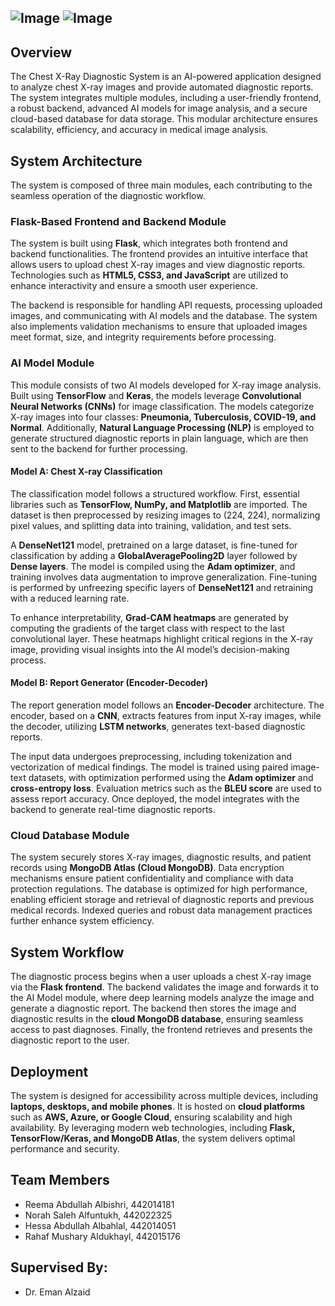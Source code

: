 ## ![Image](https://github.com/user-attachments/assets/0878bac4-caeb-447a-a433-7415e908bdfe)  ![Image](https://github.com/user-attachments/assets/3e35994e-a889-46de-ad9f-496ae8690b09)

## Overview
The Chest X-Ray Diagnostic System is an AI-powered application designed to analyze chest X-ray images and provide automated diagnostic reports. The system integrates multiple modules, including a user-friendly frontend, a robust backend, advanced AI models for image analysis, and a secure cloud-based database for data storage. This modular architecture ensures scalability, efficiency, and accuracy in medical image analysis.

## System Architecture
The system is composed of three main modules, each contributing to the seamless operation of the diagnostic workflow.

### Flask-Based Frontend and Backend Module
The system is built using **Flask**, which integrates both frontend and backend functionalities. The frontend provides an intuitive interface that allows users to upload chest X-ray images and view diagnostic reports. Technologies such as **HTML5, CSS3, and JavaScript** are utilized to enhance interactivity and ensure a smooth user experience.

The backend is responsible for handling API requests, processing uploaded images, and communicating with AI models and the database. The system also implements validation mechanisms to ensure that uploaded images meet format, size, and integrity requirements before processing.

### AI Model Module
This module consists of two AI models developed for X-ray image analysis. Built using **TensorFlow** and **Keras**, the models leverage **Convolutional Neural Networks (CNNs)** for image classification. The models categorize X-ray images into four classes: **Pneumonia, Tuberculosis, COVID-19, and Normal**. Additionally, **Natural Language Processing (NLP)** is employed to generate structured diagnostic reports in plain language, which are then sent to the backend for further processing.

#### Model A: Chest X-ray Classification
The classification model follows a structured workflow. First, essential libraries such as **TensorFlow, NumPy, and Matplotlib** are imported. The dataset is then preprocessed by resizing images to (224, 224), normalizing pixel values, and splitting data into training, validation, and test sets.

A **DenseNet121** model, pretrained on a large dataset, is fine-tuned for classification by adding a **GlobalAveragePooling2D** layer followed by **Dense layers**. The model is compiled using the **Adam optimizer**, and training involves data augmentation to improve generalization. Fine-tuning is performed by unfreezing specific layers of **DenseNet121** and retraining with a reduced learning rate.

To enhance interpretability, **Grad-CAM heatmaps** are generated by computing the gradients of the target class with respect to the last convolutional layer. These heatmaps highlight critical regions in the X-ray image, providing visual insights into the AI model’s decision-making process.

#### Model B: Report Generator (Encoder-Decoder)
The report generation model follows an **Encoder-Decoder** architecture. The encoder, based on a **CNN**, extracts features from input X-ray images, while the decoder, utilizing **LSTM networks**, generates text-based diagnostic reports.

The input data undergoes preprocessing, including tokenization and vectorization of medical findings. The model is trained using paired image-text datasets, with optimization performed using the **Adam optimizer** and **cross-entropy loss**. Evaluation metrics such as the **BLEU score** are used to assess report accuracy. Once deployed, the model integrates with the backend to generate real-time diagnostic reports.

### Cloud Database Module
The system securely stores X-ray images, diagnostic results, and patient records using **MongoDB Atlas (Cloud MongoDB)**. Data encryption mechanisms ensure patient confidentiality and compliance with data protection regulations. The database is optimized for high performance, enabling efficient storage and retrieval of diagnostic reports and previous medical records. Indexed queries and robust data management practices further enhance system efficiency.

## System Workflow
The diagnostic process begins when a user uploads a chest X-ray image via the **Flask frontend**. The backend validates the image and forwards it to the AI Model module, where deep learning models analyze the image and generate a diagnostic report. The backend then stores the image and diagnostic results in the **cloud MongoDB database**, ensuring seamless access to past diagnoses. Finally, the frontend retrieves and presents the diagnostic report to the user.

## Deployment
The system is designed for accessibility across multiple devices, including **laptops, desktops, and mobile phones**. It is hosted on **cloud platforms** such as **AWS, Azure, or Google Cloud**, ensuring scalability and high availability. By leveraging modern web technologies, including **Flask, TensorFlow/Keras, and MongoDB Atlas**, the system delivers optimal performance and security.

## Team Members
- Reema Abdullah Albishri, 442014181
- Norah Saleh Alfuntukh, 442022325
- Hessa Abdullah Albahlal, 442014051
- Rahaf Mushary Aldukhayl, 442015176

## Supervised By:
- Dr. Eman Alzaid
